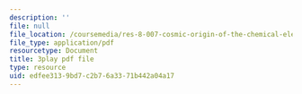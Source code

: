 ```yaml
---
description: ''
file: null
file_location: /coursemedia/res-8-007-cosmic-origin-of-the-chemical-elements-fall-2019/edfee3139bd7c2b76a3371b442a04a17_lB0PosKEFYc.pdf
file_type: application/pdf
resourcetype: Document
title: 3play pdf file
type: resource
uid: edfee313-9bd7-c2b7-6a33-71b442a04a17
---
```

